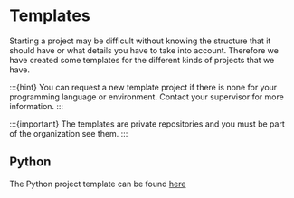 # Templates

Starting a project may be difficult without knowing the structure that it should have or what details you have to take into account. Therefore we have created some templates for the different kinds of projects that we have.

:::{hint}
You can request a new template project if there is none for your programming language or environment. Contact your supervisor for more information.
:::

:::{important}
The templates are private repositories and you must be part of the organization see them.
:::

## Python

The Python project template can be found [here](https://github.com/NewTec-GmbH/template_python)
